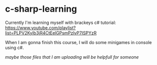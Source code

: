 # c-sharp-learning


Currently I'm learning myself with brackeys c# tutorial:
https://www.youtube.com/playlist?list=PLPV2KyIb3jR4CtEelGPsmPzlvP7ISPYzR

When I am gonna finish this course, I will do some minigames in console using c#.

*maybe those files that I am uploading will be helpfull for someone*
